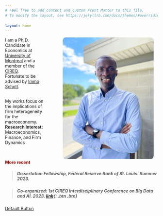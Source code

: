 ```yaml
---
# Feel free to add content and custom Front Matter to this file.
# To modify the layout, see https://jekyllrb.com/docs/themes/#overriding-theme-defaults

layout: home
---
```


<img id="profile" src="/assets/Juste.jpg" height="400" align="right"/>
<style>
img {
  border-radius: 3%;
  margin-bottom: 1em;
  margin-left: 4em;
  margin-right: 1em;
}
</style>

I am a Ph.D. Candidate in Economics at [University of Montreal](https://sceco.umontreal.ca/english/home/) and a member of the [CIREQ](https://www.cireqmontreal.com/).
<br/> Fortunate to be advised by [Immo Schott](https://sites.google.com/site/immoschott/).


<br/> My works focus on the implications of firm heterogeneity for the macroeconomy.   <!--  and interactions with the financial sector. -->    
**Research Interest:** Macroeconomics, Finance, and Firm Dynamics


<!-- On this site you find my [**works**](/research){: .btn .btn--inverse} [**CV**](/cv){: .btn .btn--inverse} and other. -->

<br/><br/>
<span style="color:#9E0B00;">**More recent** </span>

> ##### __Dissertation Fellowship, Federal Reserve Bank of St. Louis. Summer 2023.__   

> ##### __Co-organized:__ 1st CIREQ Interdisciplinary Conference on Big Data and AI. 2023. [link](https://cireqmontreal.com/en/1st-cireq-interdisciplinary-conference-on-big-data-and-artificial-intelligence/){: .btn .btn}

<a href="javascript:void(0)" class="button">Default Button</a>


<!-- 

<blockquote>  <p align = "justify" style="font-size:88%; margin-top: -1em"> Dissertation Fellowship, Federal Reserve Bank of St. Louis. Summer 2023. </p>
</blockquote>

-->
